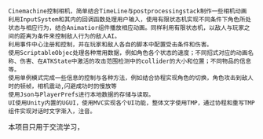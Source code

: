 	Cinemachine控制相机，简单结合TimeLine与postprocessingstack制作一些相机动画
	利用InputSystem和其内的回调函数处理用户输入，使用有限状态机实现不同条件下角色所处状态与相应行为，结合Animatior组件播放相应动画。同样利用有限状态机，以敌人与玩家之间的距离为条件来控制敌人行为的敌人AI。
   	利用事件中心注册和控制，并在玩家和敌人各自的脚本中配置受击条件和伤害。
	使用ScriptableObjec处理各种常用数据，例如角色各个状态的速度；不同招式对应的动画名称、伤害、在ATKState中激活的攻击范围检测中的collider的大小和位置；不同物品的信息等。
	使用单例模式完成一些信息的控制与各种方法，例如结合协程实现角色的切换，角色攻击到敌人时的顿帧，相机震动,闪避成功时的慢放等
	使用Json与PlayerPrefs进行本地数据的存储与读取。
	UI使用Unity内置的UGUI，使用MVC实现各个UI功能，整体文字使用TMP，通过协程和重写TMP组件实现对话时文字渐入，注音。


本项目只用于交流学习，

